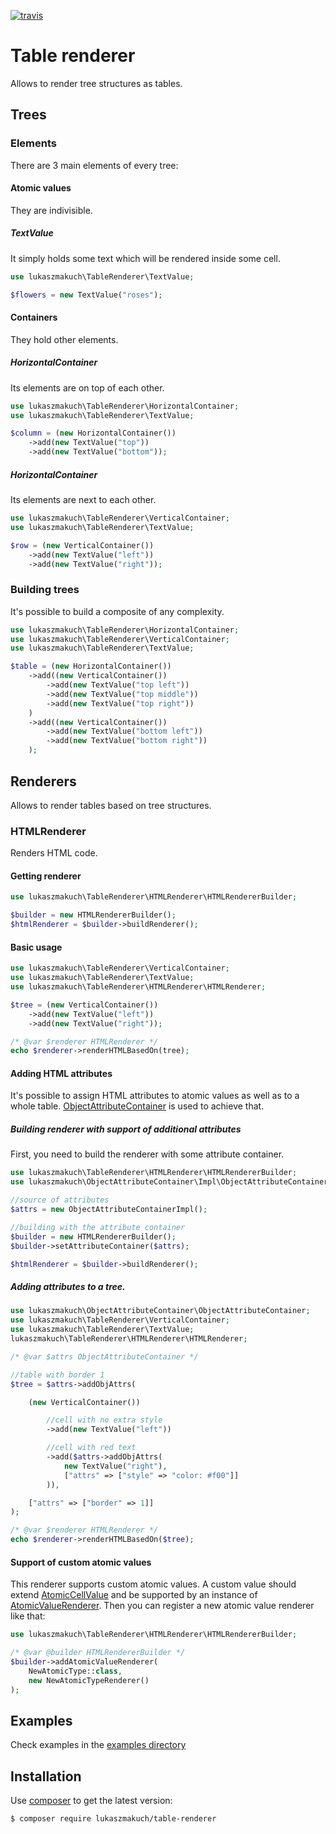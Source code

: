 [![travis](https://travis-ci.org/lukaszmakuch/table-renderer.svg)](https://travis-ci.org/lukaszmakuch/table-renderer)
# Table renderer
Allows to render tree structures as tables.
## Trees
### Elements
There are 3 main elements of every tree:
#### Atomic values
They are indivisible.
##### TextValue
It simply holds some text which will be rendered inside some cell.
```php
use lukaszmakuch\TableRenderer\TextValue;

$flowers = new TextValue("roses");
```
#### Containers
They hold other elements.
##### HorizontalContainer
Its elements are on top of each other.
```php
use lukaszmakuch\TableRenderer\HorizontalContainer;
use lukaszmakuch\TableRenderer\TextValue;

$column = (new HorizontalContainer())
    ->add(new TextValue("top"))
    ->add(new TextValue("bottom"));
```
##### HorizontalContainer
Its elements are next to each other.
```php
use lukaszmakuch\TableRenderer\VerticalContainer;
use lukaszmakuch\TableRenderer\TextValue;

$row = (new VerticalContainer())
    ->add(new TextValue("left"))
    ->add(new TextValue("right"));
```
### Building trees
It's possible to build a composite of any complexity.
```php
use lukaszmakuch\TableRenderer\HorizontalContainer;
use lukaszmakuch\TableRenderer\VerticalContainer;
use lukaszmakuch\TableRenderer\TextValue;

$table = (new HorizontalContainer())
    ->add((new VerticalContainer())
        ->add(new TextValue("top left"))
        ->add(new TextValue("top middle"))
        ->add(new TextValue("top right"))
    )
    ->add((new VerticalContainer())
        ->add(new TextValue("bottom left"))
        ->add(new TextValue("bottom right"))
    );
```
## Renderers
Allows to render tables based on tree structures.
### HTMLRenderer
Renders HTML code.
#### Getting renderer
```php
use lukaszmakuch\TableRenderer\HTMLRenderer\HTMLRendererBuilder;

$builder = new HTMLRendererBuilder();
$htmlRenderer = $builder->buildRenderer();
```
#### Basic usage
```php
use lukaszmakuch\TableRenderer\VerticalContainer;
use lukaszmakuch\TableRenderer\TextValue;
use lukaszmakuch\TableRenderer\HTMLRenderer\HTMLRenderer;

$tree = (new VerticalContainer())
    ->add(new TextValue("left"))
    ->add(new TextValue("right"));

/* @var $renderer HTMLRenderer */
echo $renderer->renderHTMLBasedOn(tree);
```

#### Adding HTML attributes
It's possible to assign HTML attributes to atomic values as well as to a whole table.
[ObjectAttributeContainer](https://github.com/lukaszmakuch/object-attribute-container) is used to achieve that.
##### Building renderer with support of additional attributes
First, you need to build the renderer with some attribute container.
```php
use lukaszmakuch\TableRenderer\HTMLRenderer\HTMLRendererBuilder;
use lukaszmakuch\ObjectAttributeContainer\Impl\ObjectAttributeContainerImpl;

//source of attributes
$attrs = new ObjectAttributeContainerImpl();

//building with the attribute container
$builder = new HTMLRendererBuilder();
$builder->setAttributeContainer($attrs);

$htmlRenderer = $builder->buildRenderer();
```
##### Adding attributes to a tree.
```php
use lukaszmakuch\ObjectAttributeContainer\ObjectAttributeContainer;
use lukaszmakuch\TableRenderer\VerticalContainer;
use lukaszmakuch\TableRenderer\TextValue;
lukaszmakuch\TableRenderer\HTMLRenderer\HTMLRenderer;

/* @var $attrs ObjectAttributeContainer */

//table with border 1
$tree = $attrs->addObjAttrs(

    (new VerticalContainer())

        //cell with no extra style
        ->add(new TextValue("left"))

        //cell with red text
        ->add($attrs->addObjAttrs(
            new TextValue("right"),
            ["attrs" => ["style" => "color: #f00"]]
        )),

    ["attrs" => ["border" => 1]]
);

/* @var $renderer HTMLRenderer */
echo $renderer->renderHTMLBasedOn($tree);
```
#### Support of custom atomic values
This renderer supports custom atomic values.
A custom value should extend [AtomicCellValue](src/AtomicCellValue.php) and be supported by an instance of [AtomicValueRenderer](src/HTMLRenderer/AtomicValueRenderer/AtomicValueRenderer.php).
Then you can register a new atomic value renderer like that:
```php
use lukaszmakuch\TableRenderer\HTMLRenderer\HTMLRendererBuilder;

/* @var @builder HTMLRendererBuilder */
$builder->addAtomicValueRenderer(
    NewAtomicType::class,
    new NewAtomicTypeRenderer()
);
```
## Examples
Check examples in the [examples directory](examples/)
## Installation
Use [composer](https://getcomposer.org) to get the latest version:
```
$ composer require lukaszmakuch/table-renderer
```
